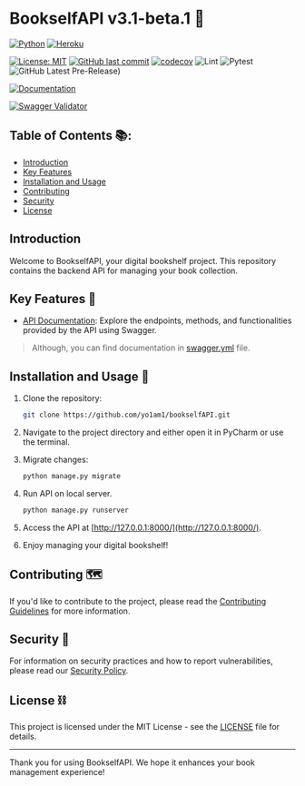 # BookselfAPI v3.1-beta.1 📖

[![Python](https://img.shields.io/badge/Python-14354C?style=for-the-badge&logo=python&logoColor=white)](https://www.python.org)
[![Heroku](https://img.shields.io/badge/Heroku-430098?style=for-the-badge&logo=heroku&logoColor=white)](https://cryptic-river-21647-7efe93940f14.herokuapp.com/api_v3)


[![License: MIT](https://img.shields.io/github/license/yo1am1/bookstoreAPI)](https://github.com/yo1am1/bookstoreAPI/blob/main/LICENSE)
[![GitHub last commit](https://img.shields.io/github/last-commit/yo1am1/bookstoreAPI)](https://github.com/yo1am1/bookstoreAPI/commits/main)
[![codecov](https://codecov.io/gh/yo1am1/BookselfAPI/branch/main/graph/badge.svg?token=erUjdAbB6E)](https://app.codecov.io/gh/yo1am1/BookselfAPI)
![Lint](https://github.com/yo1am1/bookstoreAPI/actions/workflows/black.yaml/badge.svg?event=push)
![Pytest](https://github.com/yo1am1/bookstoreAPI/actions/workflows/test.yml/badge.svg?event=push)
![GitHub Latest Pre-Release)](https://img.shields.io/github/v/release/yo1am1/bookstoreAPI?include_prereleases&label=pre-release&logo=github)

[![Documentation](https://img.shields.io/badge/API%20Documentation-Explore%20Here-blue)](https://app.swaggerhub.com/apis-docs/BIGDIEBAM/book-shelf_social_experiment/3.1-beta.1)

[![Swagger Validator](https://validator.swagger.io/validator?url=https://raw.githubusercontent.com/yo1am1/bookstoreAPI/main/swagger.yml)](https://app.swaggerhub.com/apis-docs/BIGDIEBAM/book-shelf_social_experiment/3.1-beta.1)
    
## Table of Contents 📚:

- [Introduction](#bookselfapi-v31-beta1-)
- [Key Features](#key-features-)
- [Installation and Usage](#installation-and-usage-)
- [Contributing](#contributing-️)
- [Security](#security-)
- [License](#license-️)

## Introduction

Welcome to BookselfAPI, your digital bookshelf project. This repository contains the backend API for managing your book collection.

## Key Features 🔑

- [API Documentation](https://app.swaggerhub.com/apis-docs/BIGDIEBAM/book-shelf_social_experiment/3.1-beta.1): Explore the endpoints, methods, and functionalities provided by the API using Swagger.
> Although, you can find documentation
> in [swagger.yml](https://github.com/yo1am1/bookstore-api/blob/bookselfAPI/swagger.yml) file.

## Installation and Usage 🧠

1. Clone the repository:
    ```bash
    git clone https://github.com/yo1am1/bookselfAPI.git
    ```

2. Navigate to the project directory and either open it in PyCharm or use the terminal.

3. Migrate changes:
    ```bash
    python manage.py migrate
    ```
    
4. Run API on local server.
    ```bash
    python manage.py runserver
    ```

5. Access the API at [http://127.0.0.1:8000/](http://127.0.0.1:8000/).

6. Enjoy managing your digital bookshelf!

## Contributing 🗺️

If you'd like to contribute to the project, please read the [Contributing Guidelines](CONTRIBUTING.md) for more information.

## Security 👮

For information on security practices and how to report vulnerabilities, please read our [Security Policy](SECURITY.md).

## License ⛓️

This project is licensed under the MIT License - see the [LICENSE](LICENSE) file for details.

---
Thank you for using BookselfAPI. We hope it enhances your book management experience!
